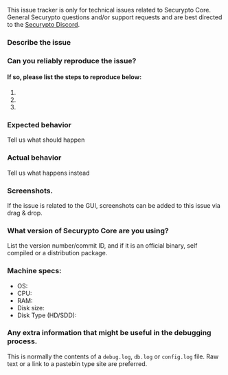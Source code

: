 <!--- Remove this description and sections that do not apply -->

This issue tracker is only for technical issues related to Securypto Core.
General Securypto questions and/or support requests and are best directed to the [Securypto Discord](https://discord.pivx.org).

### Describe the issue

### Can you reliably reproduce the issue?
#### If so, please list the steps to reproduce below:
1.
2.
3.

### Expected behavior
Tell us what should happen

### Actual behavior
Tell us what happens instead

### Screenshots.
If the issue is related to the GUI, screenshots can be added to this issue via drag & drop.

### What version of Securypto Core are you using?
List the version number/commit ID, and if it is an official binary, self compiled or a distribution package.

### Machine specs:
- OS:
- CPU:
- RAM:
- Disk size:
- Disk Type (HD/SDD):

### Any extra information that might be useful in the debugging process.
This is normally the contents of a `debug.log`, `db.log` or `config.log` file. Raw text or a link to a pastebin type site are preferred.
